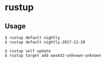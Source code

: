 # rustup

## Usage

    $ rustup default nightly
    $ rustup default nightly-2017-12-20

    $ rustup self update
    $ rustup target add wasm32-unknown-unknown